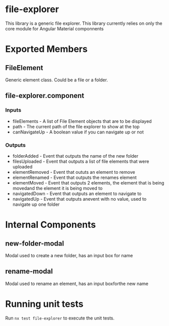 # file-explorer

This library is a generic file explorer. This library currently relies on only the core module for Angular Material componnents

# Exported Members

## FileElement
Generic element class. Could be a file or a folder.

## file-explorer.component

### Inputs

* fileElements - A list of File Element objects that are to be displayed
* path - The current path of the file explorer to show at the top
* canNavigateUp - A boolean value if you can navigate up or not

### Outputs

* folderAdded - Event that outputs the name of the new folder
* filesUploaded - Event that outputs a list of file elements that were uploaded
* elementRemoved - Event that oututs an element to remove
* elementRenamed - Event that outputs the renames element
* elementMoved - Event that outputs 2 elements, the element that is being movedand the element it is being moved to
* navigatedDown - Event that outputs an element to navigate to
* navigatedUp - Event that outputs anevent with no value, used to navigate up one folder

# Internal Components

## new-folder-modal

Modal used to create a new folder, has an input box for name

## rename-modal

Modal used to rename an element, has an input boxforthe new name


# Running unit tests

Run `nx test file-explorer` to execute the unit tests.
